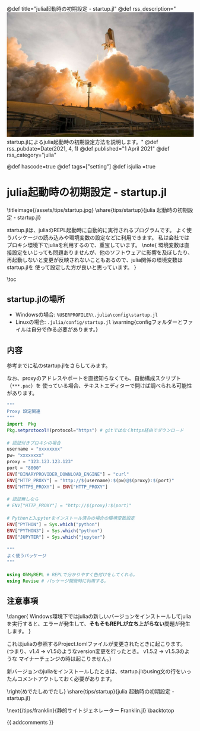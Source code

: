 @def title="julia起動時の初期設定 - startup.jl"
@def rss_description="![titleimage](/assets/tips/startup.jpg)startup.jlによるjulia起動時の初期設定方法を説明します。"
@def rss_pubdate=Date(2021, 4, 1)
@def published="1 April 2021"
@def rss_category="julia"

@def hascode=true
@def tags=["setting"]
@def isjulia =true
# julia起動時の初期設定 - startup.jl

\titleimage{/assets/tips/startup.jpg}
\share{tips/startup}{julia 起動時の初期設定 - startup.jl}

startup.jlは、juliaのREPL起動時に自動的に実行されるプログラムです。
よく使うパッケージの読み込みや環境変数の設定などに利用できます。
私は会社ではプロキシ環境下でjuliaを利用するので、重宝しています。
\note{
    環境変数は直接設定をいじっても問題ありませんが、他のソフトウェアに影響を及ぼしたり、
    再起動しないと変更が反映されないこともあるので、julia関係の環境変数はstartup.jlを
    使って設定した方が良いと思っています。
}

\toc

## startup.jlの場所
- Windowsの場合: `%USERPROFILE%\.julia\config\startup.jl`
- Linuxの場合: `.julia/config/startup.jl`
\warning{configフォルダーとファイルは自分で作る必要があります。}

## 内容
参考までに私のstartup.jlをさらしてみます。

なお、proxyのアドレスやポートを直接知らなくても、自動構成スクリプト（`***.pac`）を
使っている場合、テキストエディターで開けば調べられる可能性があります。

```julia
"""
Proxy 設定関連
"""
import  Pkg
Pkg.setprotocol!(protocol="https") # gitではなくhttps経由でダウンロード

# 認証付きプロキシの場合
username = "xxxxxxxx"
pw= "xxxxxxxx"
proxy = "123.123.123.123" 
port = "8000"
ENV["BINARYPROVIDER_DOWNLOAD_ENGINE"] = "curl"
ENV["HTTP_PROXY"] = "http://$(username):$(pw)@$(proxy):$(port)"
ENV["HTTPS_PROXY"] = ENV["HTTP_PROXY"]

# 認証無しなら
# ENV["HTTP_PROXY"] = "http://$(proxy):$(port)"

# PythonとJupyterをインストール済みの場合の環境変数設定
ENV["PYTHON"] = Sys.which("python")
ENV["PYTHON3"] = Sys.which("python")
ENV["JUPYTER"] = Sys.which("jupyter")

"""
よく使うパッケージ
"""

using OhMyREPL # REPLで分かりやすく色付けをしてくれる。
using Revise # パッケージ開発時に利用する。
```

## 注意事項
\danger{
    Windows環境下ではjuliaの新しいバージョンをインストールしてjuliaを実行すると、エラーが発生して、**そもそもREPLが立ち上がらない**問題が発生します。
    }

これはjuliaの参照するProject.tomlファイルが変更されたときに起こります。
(つまり、v1.4 -> v1.5のようなversion変更を行ったとき。 v1.5.2 -> v1.5.3のような
マイナーチェンジの時は起こりません。)

新バージョンのjuliaをインストールしたときは、startup.jlのusing文の行をいったんコメントアウトしておく必要があります。

\right{めでたしめでたし}
\share{tips/startup}{julia 起動時の初期設定 - startup.jl}

\next{/tips/franklin}{静的サイトジェネレーター Franklin.jl}
\backtotop

{{ addcomments }}